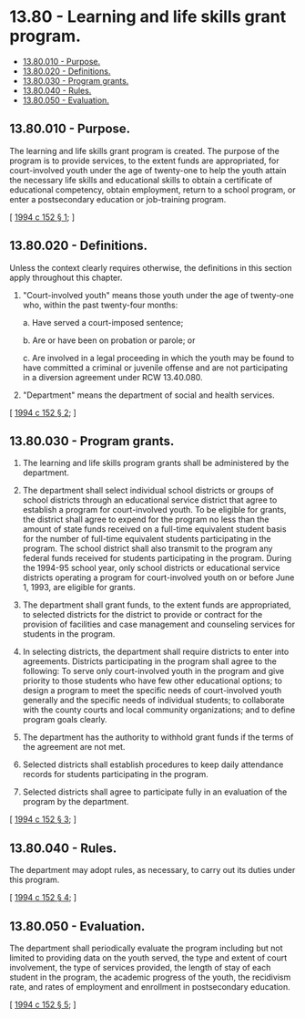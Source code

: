 # 13.80 - Learning and life skills grant program.
* [13.80.010 - Purpose.](#1380010---purpose)
* [13.80.020 - Definitions.](#1380020---definitions)
* [13.80.030 - Program grants.](#1380030---program-grants)
* [13.80.040 - Rules.](#1380040---rules)
* [13.80.050 - Evaluation.](#1380050---evaluation)
## 13.80.010 - Purpose.
The learning and life skills grant program is created. The purpose of the program is to provide services, to the extent funds are appropriated, for court-involved youth under the age of twenty-one to help the youth attain the necessary life skills and educational skills to obtain a certificate of educational competency, obtain employment, return to a school program, or enter a postsecondary education or job-training program.

\[ [1994 c 152 § 1](http://lawfilesext.leg.wa.gov/biennium/1993-94/Pdf/Bills/Session%20Laws/Senate/6593-S.SL.pdf?cite=1994%20c%20152%20§%201); \]

## 13.80.020 - Definitions.
Unless the context clearly requires otherwise, the definitions in this section apply throughout this chapter.

1. "Court-involved youth" means those youth under the age of twenty-one who, within the past twenty-four months:

    a. Have served a court-imposed sentence;

    b. Are or have been on probation or parole; or

    c. Are involved in a legal proceeding in which the youth may be found to have committed a criminal or juvenile offense and are not participating in a diversion agreement under RCW 13.40.080.

2. "Department" means the department of social and health services.

\[ [1994 c 152 § 2](http://lawfilesext.leg.wa.gov/biennium/1993-94/Pdf/Bills/Session%20Laws/Senate/6593-S.SL.pdf?cite=1994%20c%20152%20§%202); \]

## 13.80.030 - Program grants.
1. The learning and life skills program grants shall be administered by the department.

2. The department shall select individual school districts or groups of school districts through an educational service district that agree to establish a program for court-involved youth. To be eligible for grants, the district shall agree to expend for the program no less than the amount of state funds received on a full-time equivalent student basis for the number of full-time equivalent students participating in the program. The school district shall also transmit to the program any federal funds received for students participating in the program. During the 1994-95 school year, only school districts or educational service districts operating a program for court-involved youth on or before June 1, 1993, are eligible for grants.

3. The department shall grant funds, to the extent funds are appropriated, to selected districts for the district to provide or contract for the provision of facilities and case management and counseling services for students in the program.

4. In selecting districts, the department shall require districts to enter into agreements. Districts participating in the program shall agree to the following: To serve only court-involved youth in the program and give priority to those students who have few other educational options; to design a program to meet the specific needs of court-involved youth generally and the specific needs of individual students; to collaborate with the county courts and local community organizations; and to define program goals clearly.

5. The department has the authority to withhold grant funds if the terms of the agreement are not met.

6. Selected districts shall establish procedures to keep daily attendance records for students participating in the program.

7. Selected districts shall agree to participate fully in an evaluation of the program by the department.

\[ [1994 c 152 § 3](http://lawfilesext.leg.wa.gov/biennium/1993-94/Pdf/Bills/Session%20Laws/Senate/6593-S.SL.pdf?cite=1994%20c%20152%20§%203); \]

## 13.80.040 - Rules.
The department may adopt rules, as necessary, to carry out its duties under this program.

\[ [1994 c 152 § 4](http://lawfilesext.leg.wa.gov/biennium/1993-94/Pdf/Bills/Session%20Laws/Senate/6593-S.SL.pdf?cite=1994%20c%20152%20§%204); \]

## 13.80.050 - Evaluation.
The department shall periodically evaluate the program including but not limited to providing data on the youth served, the type and extent of court involvement, the type of services provided, the length of stay of each student in the program, the academic progress of the youth, the recidivism rate, and rates of employment and enrollment in postsecondary education.

\[ [1994 c 152 § 5](http://lawfilesext.leg.wa.gov/biennium/1993-94/Pdf/Bills/Session%20Laws/Senate/6593-S.SL.pdf?cite=1994%20c%20152%20§%205); \]

